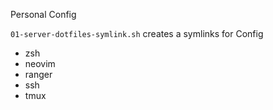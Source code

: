 Personal Config

`01-server-dotfiles-symlink.sh` creates a symlinks for Config
- zsh
- neovim
- ranger
- ssh
- tmux 
